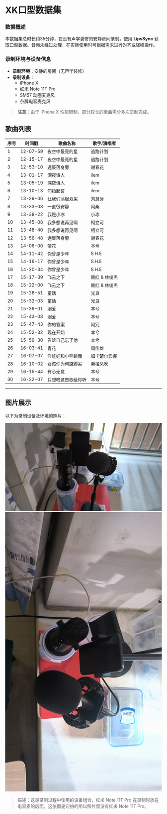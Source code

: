# XK口型数据集

### 数据概述
本数据集总时长约35分钟，在没有声学装修的安静房间录制，使用 **LipsSync** 获取口型数据。音频未经过处理，在实际使用时可根据需求进行对齐或降噪操作。

### 录制环境与设备信息
- **录制环境**：安静的房间（无声学装修）
- **录制设备**：
  - iPhone X
  - 红米 Note 11T Pro
  - SM57 动圈麦克风
  - 杂牌电容麦克风

> **注意**：由于 iPhone X 性能限制，部分较长的歌曲需分多次录制完成。

## 歌曲列表

| 序号 | 时间戳       | 歌曲名称               | 歌手/演唱者        |
|------|--------------|------------------------|--------------------|
| 1    | 12-07-59     | 夜空中最亮的星         | 逃跑计划           |
| 2    | 12-15-17     | 夜空中最亮的星         | 逃跑计划           |
| 3    | 12-53-10     | 远辰落身旁             | 谢春花             |
| 4    | 13-01-17     | 深夜诗人               | ilem              |
| 5    | 13-05-19     | 深夜诗人               | ilem              |
| 6    | 13-10-13     | 勾指起誓               | ilem              |
| 7    | 13-29-06     | 让我们荡起双桨         | 刘慧芳             |
| 8    | 13-33-08     | 一直很安静             | 阿桑               |
| 9    | 13-38-22     | 我是小冰               | 小冰               |
| 10   | 13-45-08     | 我多想说再见啊         | 柯立可             |
| 11   | 13-48-40     | 我多想说再见啊         | 柯立可             |
| 12   | 13-56-48     | 远辰落身旁             | 谢春花             |
| 13   | 14-06-00     | 情花                   | 本兮               |
| 14   | 14-11-42     | 你曾是少年             | S.H.E              |
| 15   | 14-16-17     | 你曾是少年             | S.H.E              |
| 16   | 14-20-34     | 你曾是少年             | S.H.E              |
| 17   | 15-17-39     | 飞云之下               | 韩红 & 林俊杰      |
| 18   | 15-22-00     | 飞云之下               | 韩红 & 林俊杰      |
| 19   | 15-28-51     | 童话                   | 光良               |
| 20   | 15-32-03     | 童话                   | 光良               |
| 21   | 15-39-01     | 溺爱                   | 本兮               |
| 22   | 15-43-08     | 溺爱                   | 本兮               |
| 23   | 15-47-43     | 你的答案               | 阿冗               |
| 24   | 15-52-32     | 现在开始               | 本兮               |
| 25   | 15-59-30     | 告诉自己忘了他         | 本兮               |
| 26   | 16-03-41     | 青花                   | 周传雄             |
| 27   | 16-07-07     | 洋娃娃和小熊跳舞       | 姆卡楚尔宾娜       |
| 28   | 16-10-02     | 女孩你为何踮脚尖       | 秦楼凤吹           |
| 29   | 16-15-44     | 有心无意              | 本兮               |
| 30   | 16-22-07     | 只想唱这首歌给你听     | 本兮               |

---

## 图片展示

以下为录制设备及环境的照片：

![图片1：录制设备正视图](正视图.jpg)
![图片2：录制设备俯视图](俯视图.jpg)

> 描述：这是录制过程中使用的设备组合，红米 Note 11T Pro 在录制时放在电容麦的后面，这张图是它拍的所以照片里没有红米 Note 11T Pro。



